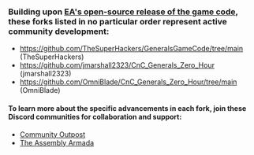 ### Building upon [EA's open-source release of the game code](https://github.com/electronicarts/CnC_Generals_Zero_Hour), these forks listed in no particular order represent active community development:

- https://github.com/TheSuperHackers/GeneralsGameCode/tree/main (TheSuperHackers)
- https://github.com/jmarshall2323/CnC_Generals_Zero_Hour (jmarshall2323)
- https://github.com/OmniBlade/CnC_Generals_Zero_Hour/tree/main (OmniBlade)

#### To learn more about the specific advancements in each fork, join these Discord communities for collaboration and support:

- [Community Outpost](https://discord.com/invite/WzxQDZersE)
- [The Assembly Armada](https://discord.gg/UnWK2Tw)

